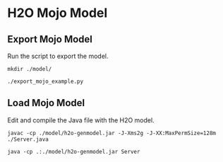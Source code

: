 # H2O Mojo Model

## Export Mojo Model

Run the script to export the model.

```
mkdir ./model/

./export_mojo_example.py
```

## Load Mojo Model

Edit and compile the Java file with the H2O model.

```
javac -cp ./model/h2o-genmodel.jar -J-Xms2g -J-XX:MaxPermSize=128m ./Server.java

java -cp .:./model/h2o-genmodel.jar Server
```
